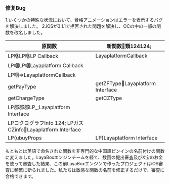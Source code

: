 ### 修复Bug
1.いくつかの特殊な状況において、骨格アニメーションはエラーを表示するバグを解決しました。
2.iOSが3.1.1で拒否された問題を解決し、OCの中の一部の関数を改名しました。


|原関数|新関数𞓜類124124;
|------------------------|--------------------------|
|LP咻LP咻LP Callback|LayaplatformCallback|
|LP帼LP帼Layaplatform Callback|
|LP帼=>LayaplatformCallback
|getPayType|getZFType𞓜Layaplatform Interface|
|getChargeType|getCZType|Layaplatform Interface|
|LP郡郡郡LP_;Layaplatform Interface|
|LPコクヨグラフInfo 124; LPガスCZinfo𞓜Layaplatform Interface|
|LP(ubuyProps|LP)Layaplatform Interface|


もともとは英語で命名された関数を非専門的な中国語ピンインの名前付けの関数に変えました。LayaBoxエンジンチームを経て、数回の提出審査及びX宝のお金を使って審査した結果、この前LayaBoxエンジンで作ったプロジェクトはiOS審査に頻繁に断られました。私たちは敏感な関数の名前を修正するだけで、審査に合格できます。
